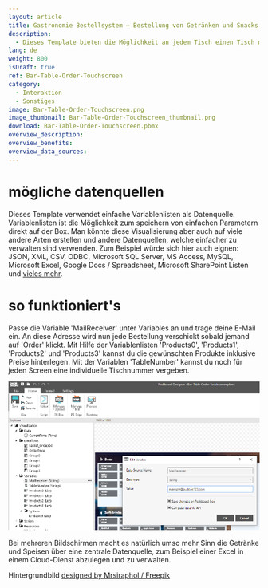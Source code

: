 ```yaml
---
layout: article
title: Gastronomie Bestellsystem – Bestellung von Getränken und Snacks direkt am Tisch mit einem Touchscreen
description: 
  - Dieses Template bieten die Möglichkeit an jedem Tisch einen Tisch mit Hilfe eines Touchscreens zu bestellen. Quasi eine digitale Speisekarte. Dies bietet eine unkomplizierte Möglichkeit ein Bestellsystem zu etablieren und weitere Services könnten angebunden werden. Aktuell wird die eingegebe Bestellung einfach an eine E-Mail Adresse versand, ganz einfach. Getränke, Speisen und Preise einfach anpassen, Monitor aufstellen und schon kann es los gehen.
lang: de
weight: 800
isDraft: true
ref: Bar-Table-Order-Touchscreen
category:
  - Interaktion
  - Sonstiges
image: Bar-Table-Order-Touchscreen.png
image_thumbnail: Bar-Table-Order-Touchscreen_thumbnail.png
download: Bar-Table-Order-Touchscreen.pbmx
overview_description:
overview_benefits:
overview_data_sources:
---
```


# mögliche datenquellen

Dieses Template verwendet einfache Variablenlisten als Datenquelle. Variablenlisten ist die Möglichkeit zum speichern von einfachen Parametern direkt auf der Box. Man könnte diese Visualisierung aber auch auf viele andere Arten erstellen und andere Datenquellen, welche einfacher zu verwalten sind verwenden. Zum Beispiel würde sich hier auch eignen: JSON, XML, CSV, ODBC, Microsoft SQL Server, MS Access, MySQL, Microsoft Excel, Google Docs / Spreadsheet, Microsoft SharePoint Listen und [vieles mehr](https://peakboard.com/datenanbindungen/).

# so funktioniert's

Passe die Variable 'MailReceiver' unter Variables an und trage deine E-Mail ein. An diese Adresse wird nun jede Bestellung verschickt sobald jemand auf 'Order' klickt. Mit Hilfe der Variablenlisten 'Products0', 'Products1', 'Products2' und 'Products3' kannst du die gewünschten Produkte inklusive Preise hinterlegen. Mit der Variablen 'TableNumber' kannst du noch für jeden Screen eine individuelle Tischnummer vergeben. 

![](img/change-email-variable.png)

Bei mehreren Bildschirmen macht es natürlich umso mehr Sinn die Getränke und Speisen über eine zentrale Datenquelle, zum Beispiel einer Excel in einem Cloud-Dienst abzulegen und zu verwalten.



Hintergrundbild [designed by Mrsiraphol / Freepik](http://www.freepik.com)